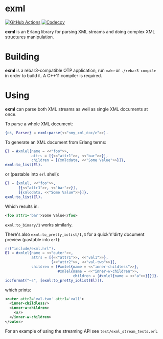 exml
====

[![GitHub Actions](https://github.com/esl/exml/workflows/ci/badge.svg?branch=master)](https://github.com/esl/exml/actions?query=workflow%3Aci+branch%3Amaster)
[![Codecov](https://codecov.io/gh/esl/exml/branch/master/graph/badge.svg)](https://codecov.io/gh/esl/exml)

**exml** is an Erlang library for parsing XML streams and doing complex XML structures manipulation.

Building
========

**exml** is a rebar3-compatible OTP application, run `make` or `./rebar3 compile` in order to build it. A C++11 compiler is required.


Using
=====

**exml** can parse both XML streams as well as single XML documents at once.

To parse a whole XML document:

```erlang
{ok, Parser} = exml:parse(<<"<my_xml_doc/>">>).
```

To generate an XML document from Erlang terms:

```erlang
El = #xmlel{name = <<"foo">>,
            attrs = [{<<"attr1">>, <<"bar">>}],
            children = [{xmlcdata, <<"Some Value">>}]},
exml:to_list(El).
```
or (pastable into `erl` shell):
```erlang
El = {xmlel, <<"foo">>,
      [{<<"attr1">>, <<"bar">>}],
      [{xmlcdata, <<"Some Value">>}]}.
exml:to_list(El).
```

Which results in:
```xml
<foo attr1='bar'>Some Value</foo>
```

`exml:to_binary/1` works similarly.

There's also `exml:to_pretty_iolist/1,3` for a quick'n'dirty document preview (pastable into `erl`):

```erlang
rr("include/exml.hrl").
El = #xmlel{name = <<"outer">>,
            attrs = [{<<"attr1">>, <<"val1">>},
                     {<<"attr2">>, <<"val-two">>}],
            children = [#xmlel{name = <<"inner-childless">>},
                        #xmlel{name = <<"inner-w-children">>,
                               children = [#xmlel{name = <<"a">>}]}]}.
io:format("~s", [exml:to_pretty_iolist(El)]).
```
which prints:
```xml
<outer attr2='val-two' attr1='val1'>
  <inner-childless/>
  <inner-w-children>
    <a/>
  </inner-w-children>
</outer>
```

For an example of using the streaming API see `test/exml_stream_tests.erl`.
